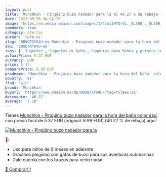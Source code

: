 ```yaml
---
layout: post
title: 'Munchkin - Pingüino buzo nadador para la al 40.27 % de rebaja'
date: 2021-09-30 04:24:29
image: 'https://m.media-amazon.com/images/I/41miZHTQrVL._SL500_._SL400_.jpg'
comments: true
category: ofertas
author: 'tole.es'
slug: 'B00QTXYO4U-es Munchkin - Pingüino buzo nadador para la hora del baño...'
sku: 'B00QTXYO4U-es'
tags: [ 'Juguetes','Juguetes de baño','Juguetes para Bebés y primera infancia','Juguetes y juegos','munchkin', ]
actualPrice: 5.37 EUR
currency: EUR
price: 5.37
comparePrice: 8.99 EUR
prodname: 'Munchkin - Pingüino buzo nadador para la hora del baño  color azul'
country: 'es'
flag: '🇪🇸'
brand: 'Munchkin'
buyurl: 'https://www.amazon.es/dp/B00QTXYO4U/?tag=tolees-21'
descuento: '40.27'
average: '7.18'
---
```


Tienes [Munchkin - Pingüino buzo nadador para la hora del baño  color azul](https://www.amazon.es/dp/B00QTXYO4U/?tag=tolees-21) con precio final de  5.37 EUR (original: 8.99 EUR) (40.27 %  de rebaja) aqui!

[![Munchkin - Pingüino buzo nadador para la](https://m.media-amazon.com/images/I/41miZHTQrVL._SL500_._SL400_.jpg)](https://www.amazon.es/dp/B00QTXYO4U/?tag=tolees-21)

🔎:

- Uso para niños de 9 meses en adelante
- Gracioso pingüino con gafas de buzo para sus aventuras submarinas
- Dale cuerda con los brazos para verlo nadar

[🛒 Comprar!!!](https://www.amazon.es/dp/B00QTXYO4U/?tag=tolees-21)

